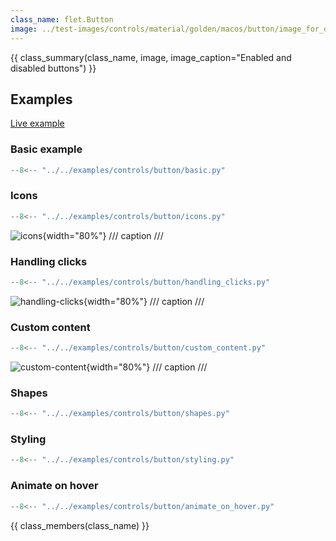```yaml
---
class_name: flet.Button
image: ../test-images/controls/material/golden/macos/button/image_for_docs.png
---
```


{{ class_summary(class_name, image, image_caption="Enabled and disabled buttons") }}

## Examples

[Live example](https://flet-controls-gallery.fly.dev/buttons/elevatedbutton)

### Basic example

```python
--8<-- "../../examples/controls/button/basic.py"
```

### Icons

```python
--8<-- "../../examples/controls/button/icons.py"
```

![icons](../examples/controls/button/media/icons.png){width="80%"}
/// caption
///

### Handling clicks

```python
--8<-- "../../examples/controls/button/handling_clicks.py"
```

![handling-clicks](../examples/controls/button/media/handling_clicks.gif){width="80%"}
/// caption
///

### Custom content

```python
--8<-- "../../examples/controls/button/custom_content.py"
```

![custom-content](../examples/controls/button/media/custom_content.png){width="80%"}
/// caption
///

### Shapes

```python
--8<-- "../../examples/controls/button/shapes.py"
```

### Styling

```python
--8<-- "../../examples/controls/button/styling.py"
```

### Animate on hover

```python
--8<-- "../../examples/controls/button/animate_on_hover.py"
```

{{ class_members(class_name) }}

